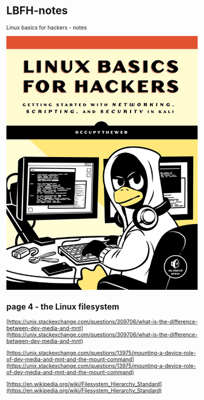# LBFH-notes
Linux basics for hackers - notes

![book cover](./assets/cover.jpg)

## page 4 - the Linux filesystem

[https://unix.stackexchange.com/questions/309706/what-is-the-difference-between-dev-media-and-mnt](https://unix.stackexchange.com/questions/309706/what-is-the-difference-between-dev-media-and-mnt)

[https://unix.stackexchange.com/questions/13975/mounting-a-device-role-of-dev-media-and-mnt-and-the-mount-command](https://unix.stackexchange.com/questions/13975/mounting-a-device-role-of-dev-media-and-mnt-and-the-mount-command)

[https://en.wikipedia.org/wiki/Filesystem_Hierarchy_Standard](https://en.wikipedia.org/wiki/Filesystem_Hierarchy_Standard)
